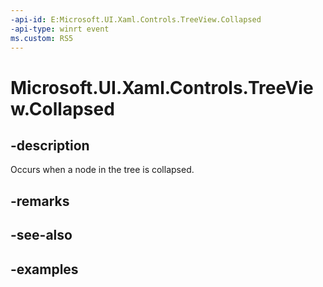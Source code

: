 ```yaml
---
-api-id: E:Microsoft.UI.Xaml.Controls.TreeView.Collapsed
-api-type: winrt event
ms.custom: RS5
---
```

<!-- Event syntax.
public event TypedEventHandler Collapsed<TreeView, TreeViewCollapsedEventArgs>
-->

# Microsoft.UI.Xaml.Controls.TreeView.Collapsed


## -description

Occurs when a node in the tree is collapsed.


## -remarks


## -see-also


## -examples


